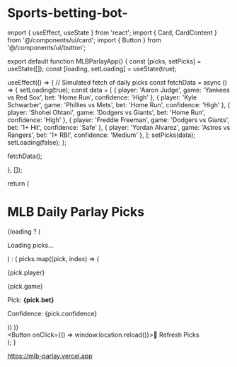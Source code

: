 # Sports-betting-bot-
import { useEffect, useState } from 'react'; import { Card, CardContent } from '@/components/ui/card'; import { Button } from '@/components/ui/button';

export default function MLBParlayApp() { const [picks, setPicks] = useState([]); const [loading, setLoading] = useState(true);

useEffect(() => { // Simulated fetch of daily picks const fetchData = async () => { setLoading(true); const data = [ { player: 'Aaron Judge', game: 'Yankees vs Red Sox', bet: 'Home Run', confidence: 'High' }, { player: 'Kyle Schwarber', game: 'Phillies vs Mets', bet: 'Home Run', confidence: 'High' }, { player: 'Shohei Ohtani', game: 'Dodgers vs Giants', bet: 'Home Run', confidence: 'High' }, { player: 'Freddie Freeman', game: 'Dodgers vs Giants', bet: '1+ Hit', confidence: 'Safe' }, { player: 'Yordan Alvarez', game: 'Astros vs Rangers', bet: '1+ RBI', confidence: 'Medium' }, ]; setPicks(data); setLoading(false); };

fetchData();

}, []);

return ( <div className="p-4 max-w-xl mx-auto"> <h1 className="text-2xl font-bold mb-4 text-center">MLB Daily Parlay Picks</h1> {loading ? ( <p className="text-center">Loading picks...</p> ) : ( picks.map((pick, index) => ( <Card key={index} className="mb-3 shadow-md"> <CardContent> <p className="font-semibold text-lg">{pick.player}</p> <p className="text-sm text-gray-600">{pick.game}</p> <p className="text-md">Pick: <strong>{pick.bet}</strong></p> <p className="text-sm text-yellow-600">Confidence: {pick.confidence}</p> </CardContent> </Card> )) )} <div className="text-center mt-6"> <Button onClick={() => window.location.reload()}>🔁 Refresh Picks</Button> </div> </div> ); }

https://mlb-parlay.vercel.app